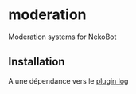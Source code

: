 # moderation
Moderation systems for NekoBot

## Installation
A une dépendance vers le [plugin log](https://github.com/AsakaNK/log)
